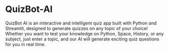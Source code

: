 # QuizBot-AI
 QuizBot AI is an interactive and intelligent quiz app built with Python and Streamlit, designed to generate quizzes on any topic of your choice! Whether you want to test your knowledge on Python, Space, History, or any subject, just enter a topic, and our AI will generate exciting quiz questions for you in real time.
